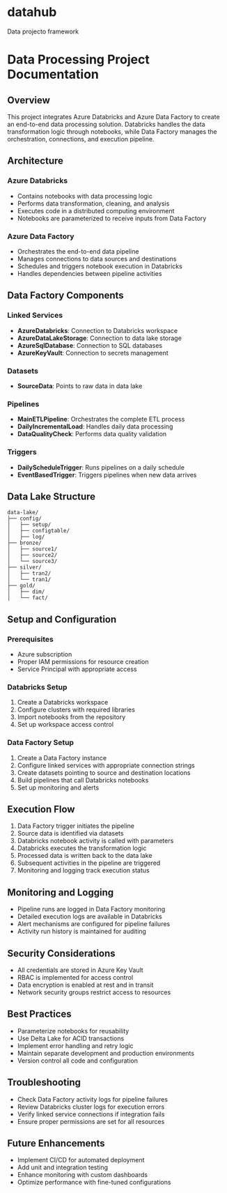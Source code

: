 # datahub
Data projecto framework

# Data Processing Project Documentation

## Overview
This project integrates Azure Databricks and Azure Data Factory to create an end-to-end data processing solution. Databricks handles the data transformation logic through notebooks, while Data Factory manages the orchestration, connections, and execution pipeline.

## Architecture
### Azure Databricks
- Contains notebooks with data processing logic
- Performs data transformation, cleaning, and analysis
- Executes code in a distributed computing environment
- Notebooks are parameterized to receive inputs from Data Factory

### Azure Data Factory
- Orchestrates the end-to-end data pipeline
- Manages connections to data sources and destinations
- Schedules and triggers notebook execution in Databricks
- Handles dependencies between pipeline activities

## Data Factory Components

### Linked Services
- **AzureDatabricks**: Connection to Databricks workspace
- **AzureDataLakeStorage**: Connection to data lake storage
- **AzureSqlDatabase**: Connection to SQL databases
- **AzureKeyVault**: Connection to secrets management

### Datasets
- **SourceData**: Points to raw data in data lake

### Pipelines
- **MainETLPipeline**: Orchestrates the complete ETL process
- **DailyIncrementalLoad**: Handles daily data processing
- **DataQualityCheck**: Performs data quality validation

### Triggers
- **DailyScheduleTrigger**: Runs pipelines on a daily schedule
- **EventBasedTrigger**: Triggers pipelines when new data arrives

## Data Lake Structure
```
data-lake/
├── config/
│   ├── setup/
│   ├── configtable/
│   ├── log/
├── bronze/
│   ├── source1/
│   ├── source2/
│   └── source3/
├── silver/
│   ├── tran2/
│   └── tran1/
├── gold/
│   ├── dim/
│   └── fact/

```

## Setup and Configuration

### Prerequisites
- Azure subscription
- Proper IAM permissions for resource creation
- Service Principal with appropriate access

### Databricks Setup
1. Create a Databricks workspace
2. Configure clusters with required libraries
3. Import notebooks from the repository
4. Set up workspace access control

### Data Factory Setup
1. Create a Data Factory instance
2. Configure linked services with appropriate connection strings
3. Create datasets pointing to source and destination locations
4. Build pipelines that call Databricks notebooks
5. Set up monitoring and alerts

## Execution Flow
1. Data Factory trigger initiates the pipeline
2. Source data is identified via datasets
3. Databricks notebook activity is called with parameters
4. Databricks executes the transformation logic
5. Processed data is written back to the data lake
6. Subsequent activities in the pipeline are triggered
7. Monitoring and logging track execution status

## Monitoring and Logging
- Pipeline runs are logged in Data Factory monitoring
- Detailed execution logs are available in Databricks
- Alert mechanisms are configured for pipeline failures
- Activity run history is maintained for auditing

## Security Considerations
- All credentials are stored in Azure Key Vault
- RBAC is implemented for access control
- Data encryption is enabled at rest and in transit
- Network security groups restrict access to resources

## Best Practices
- Parameterize notebooks for reusability
- Use Delta Lake for ACID transactions
- Implement error handling and retry logic
- Maintain separate development and production environments
- Version control all code and configuration

## Troubleshooting
- Check Data Factory activity logs for pipeline failures
- Review Databricks cluster logs for execution errors
- Verify linked service connections if integration fails
- Ensure proper permissions are set for all resources

## Future Enhancements
- Implement CI/CD for automated deployment
- Add unit and integration testing
- Enhance monitoring with custom dashboards
- Optimize performance with fine-tuned configurations
